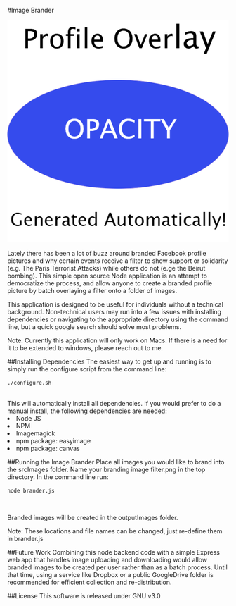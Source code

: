 #Image Brander

![](filter.png)

Lately there has been a lot of buzz around branded Facebook profile pictures and why certain events receive a filter to show support or solidarity (e.g. The Paris Terrorist Attacks) while others do not (e.ge the Beirut bombing).  This simple open source Node application is an attempt to democratize the process, and allow anyone to create a branded proflie picture by batch overlaying a filter onto a folder of images.<br>

This application is designed to be useful for individuals without a technical background.  Non-technical users may run into a few issues with installing dependencies or navigating to the appropriate directory using the command line, but a quick google search should solve most problems.

Note: Currently this application will only work on Macs.  If there is a need for it to be extended to windows, please reach out to me.

##Installing Dependencies
The easiest way to get up and running is to simply run the configure script from the command line:<br>
```
./configure.sh
```
<br>
This will automatically install all dependencies. If you would prefer to do a manual install, the following dependencies are needed:<br>
<li>Node JS
<li>NPM
<li>Imagemagick
<li>npm package: easyimage
<li>npm package: canvas

##Running the Image Brander
Place all images you would like to brand into the srcImages folder.  Name your branding image filter.png in the top directory.  In the command line run:<br>
```
node brander.js
```
<br>

Branded images will be created in the outputImages folder.

Note: These locations and file names can be changed, just re-define them in brander.js

##Future Work
Combining this node backend code with a simple Express web app that handles image uploading and downloading would allow branded images to be created per user rather than as a batch process.  Until that time, using a service like Dropbox or a public GoogleDrive folder is recommended for efficient collection and re-distribution.

##License
This software is released under GNU v3.0



